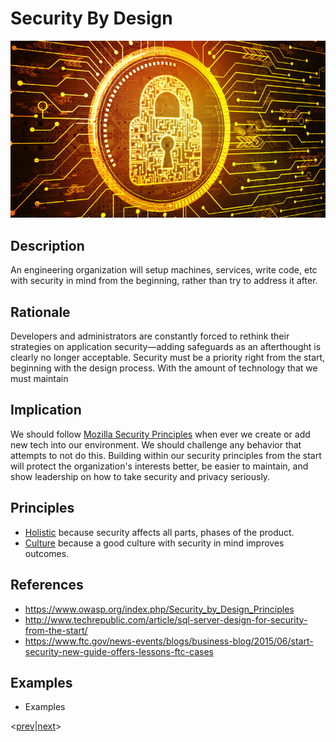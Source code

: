 # Security By Design
![security-by-design](../../images/security-by-design.jpg)
## Description
An engineering organization will setup machines, services, write code, etc with security in mind from the beginning, rather than try to address it after.

## Rationale
Developers and administrators are constantly forced to rethink their strategies on application security—adding safeguards as an afterthought is clearly no longer acceptable. Security must be a priority right from the start, beginning with the design process. With the amount of technology that we must maintain

## Implication
We should follow [Mozilla Security Principles](https://wiki.mozilla.org/index.php?title=Security/Fundamentals/Security_Principles) when ever we create or add new tech into our environment. We should challenge any behavior that attempts to not do this.  Building within our security principles from the start will protect the organization's interests better, be easier to maintain, and show leadership on how to take security and privacy seriously.

## Principles
* [Holistic](../design-principles/holistic.md) because security affects all parts, phases of the product.
* [Culture](../design-principles/culture.md) because a good culture with security in mind improves outcomes.

## References
* https://www.owasp.org/index.php/Security_by_Design_Principles
* http://www.techrepublic.com/article/sql-server-design-for-security-from-the-start/
* https://www.ftc.gov/news-events/blogs/business-blog/2015/06/start-security-new-guide-offers-lessons-ftc-cases

## Examples
* Examples

<[prev](logging-and-monitoring.md)|[next](business-continuity-disaster-recovery.md)>
